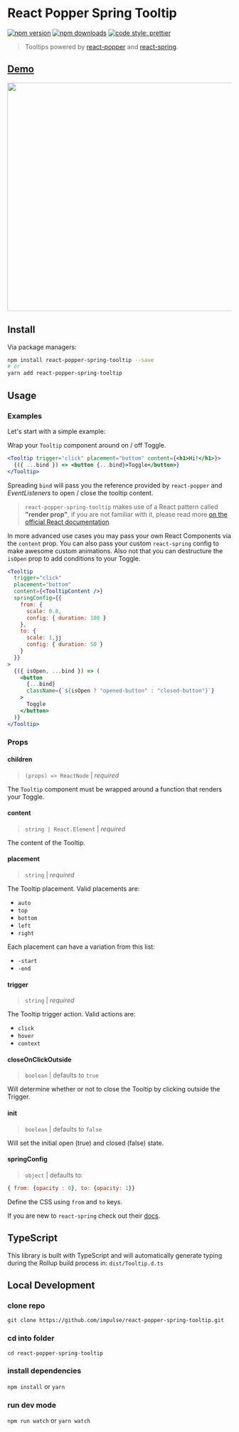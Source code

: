 # React Popper Spring Tooltip

[![npm version](https://img.shields.io/npm/v/react-popper-spring-tooltip.svg)](https://www.npmjs.com/package/react-popper-spring-tooltip)
[![npm downloads](https://img.shields.io/npm/dm/react-popper-spring-tooltip.svg)](https://www.npmjs.com/package/react-popper-spring-tooltip)
[![code style: prettier](https://img.shields.io/badge/code_style-prettier-ff69b4.svg)](https://github.com/prettier/prettier)

> Tooltips powered by [react-popper](https://github.com/FezVrasta/react-popper) and [react-spring](https://www.react-spring.io/).

## [Demo](https://react-popper-spring-tooltip.netlify.com)

<p align="center">
  <a href="https://react-popper-spring-tooltip.netlify.com">
    <img src="https://i.imgur.com/4WKRj4b.gif" width="512" height="auto"/>
  </a>
</p>

## Install

Via package managers:

```bash
npm install react-popper-spring-tooltip --save
# or
yarn add react-popper-spring-tooltip
```

## Usage

### Examples

Let's start with a simple example:

Wrap your `Tooltip` component around on / off Toggle.

```jsx
<Tooltip trigger="click" placement="bottom" content={<h1>Hi!</h1>}>
  {({ ...bind }) => <button {...bind}>Toggle</button>}
</Tooltip>
```

Spreading `bind` will pass you the reference provided by `react-popper` and _EventListeners_ to open / close the tooltip content.

> `react-popper-spring-tooltip` makes use of a React pattern called **"render prop"**, if you are not
> familiar with it, please read more [on the official React documentation](https://reactjs.org/docs/render-props.html).

In more advanced use cases you may pass your own React Components via the `content` prop. You can also pass your custom `react-spring` config to make awesome custom animations. Also not that you can destructure the `isOpen` prop to add conditions to your Toggle.

```jsx
<Tooltip
  trigger="click"
  placement="bottom"
  content={<TooltipContent />}
  springConfig={{
    from: {
      scale: 0.8,
      config: { duration: 100 }
    },
    to: {
      scale: 1,jj
      config: { duration: 50 }
    }
  }}
>
  {({ isOpen, ...bind }) => (
    <button
      {...bind}
      className={`${isOpen ? "opened-button" : "closed-button"}`}
    >
      Toggle
    </button>
  )}
</Tooltip>
```

### Props

#### children

> `(props) => ReactNode` | _required_

The `Tooltip` component must be wrapped around a function that renders your Toggle.

#### content

> `string | React.Element` | _required_

The content of the Tooltip.

#### placement

> `string` | _required_

The Tooltip placement. Valid placements are:

- `auto`
- `top`
- `bottom`
- `left`
- `right`

Each placement can have a variation from this list:

- `-start`
- `-end`

#### trigger

> `string` | _required_

The Tooltip trigger action. Valid actions are:

- `click`
- `hover`
- `context`

#### closeOnClickOutside

> `boolean` | defaults to `true`

Will determine whether or not to close the Tooltip by clicking outside the Trigger.

#### init

> `boolean` | defaults to `false`

Will set the initial open (true) and closed (false) state.

#### springConfig

> `object` | defaults to:

```js
{ from: {opacity : 0}, to: {opacity: 1}}
```

Define the CSS using `from` and `to` keys.

If you are new to `react-spring` check out their [docs](https://www.react-spring.io/).

## TypeScript

This library is built with TypeScript and will automatically generate typing during the Rollup build process in: `dist/Tooltip.d.ts`

## Local Development

### clone repo

`git clone https://github.com/impulse/react-popper-spring-tooltip.git`

### cd into folder

`cd react-popper-spring-tooltip`

### install dependencies

`npm install` or `yarn`

### run dev mode

`npm run watch` or `yarn watch`
